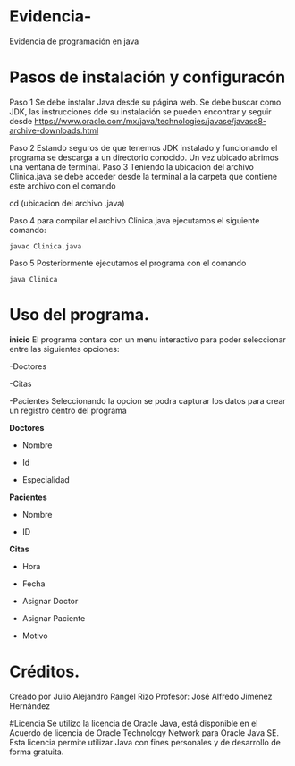 # Evidencia-
Evidencia de programación en java

# Pasos de instalación y configuracón
Paso 1 Se debe instalar Java desde su página web. Se debe buscar como JDK, las instrucciones dde su instalación se pueden encontrar y seguir desde https://www.oracle.com/mx/java/technologies/javase/javase8-archive-downloads.html

Paso 2 Estando seguros de que tenemos JDK instalado y funcionando el programa se descarga a un directorio conocido. Un vez ubicado abrimos una ventana de terminal.
Paso 3 Teniendo la ubicacion del archivo Clinica.java se debe acceder desde la terminal a la carpeta que contiene este archivo con el comando

cd (ubicacion del archivo .java)

Paso 4 para compilar el archivo Clinica.java ejecutamos el siguiente comando:
```
javac Clinica.java
```
Paso 5 Posteriormente ejecutamos el programa con el comando 
```
java Clinica
```
# Uso del programa.
**inicio**
El programa contara con un menu interactivo para poder seleccionar entre las siguientes opciones:

-Doctores

-Citas

-Pacientes
Seleccionando la opcion se podra capturar los datos para crear un registro dentro del programa

**Doctores**

- Nombre

- Id

- Especialidad

**Pacientes**

- Nombre

- ID

**Citas**

- Hora

- Fecha

- Asignar Doctor

- Asignar Paciente

- Motivo


# Créditos.
Creado por Julio Alejandro Rangel Rizo
Profesor: José Alfredo Jiménez Hernández

#Licencia
Se utilizo la licencia de Oracle Java, está disponible en el Acuerdo de licencia de Oracle Technology Network para Oracle Java SE. Esta licencia permite utilizar Java con fines personales y de desarrollo de forma gratuita.

